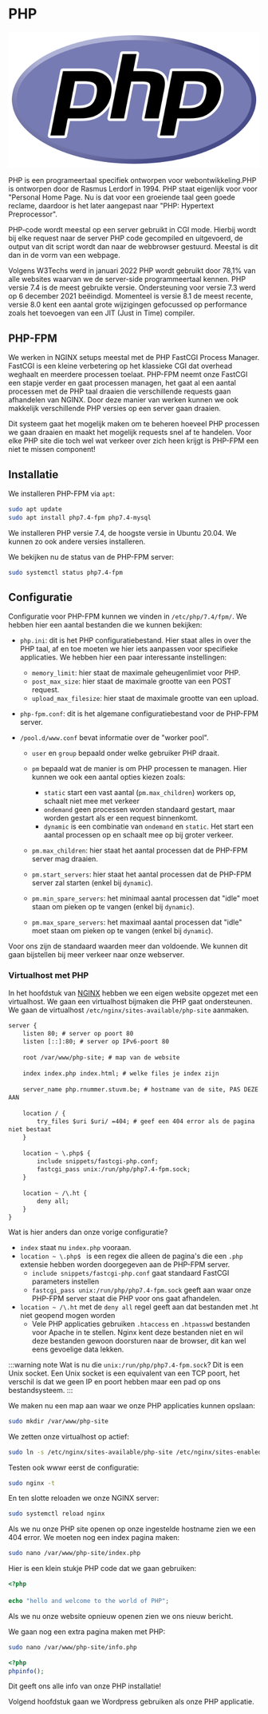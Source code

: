 # PHP

![PHP logo](./php.png)

PHP is een programeertaal specifiek ontworpen voor webontwikkeling.PHP is ontworpen door de Rasmus Lerdorf in 1994.
PHP staat eigenlijk voor voor "Personal Home Page. Nu is dat voor een groeiende taal geen goede reclame, daardoor is het later aangepast naar "PHP: Hypertext Preprocessor".

PHP-code wordt meestal op een server gebruikt in CGI mode. Hierbij wordt bij elke request naar de server PHP code gecompiled en uitgevoerd, de output van dit script wordt dan naar de webbrowser gestuurd. Meestal is dit dan in de vorm van een webpage.

Volgens W3Techs werd in januari 2022 PHP wordt gebruikt door 78,1% van alle websites waarvan we de server-side programmeertaal kennen.
PHP versie 7.4 is de meest gebruikte versie. Ondersteuning voor versie 7.3 werd op 6 december 2021 beëindigd. Momenteel is versie 8.1 de meest recente, versie 8.0 kent een aantal grote wijzigingen gefocussed op performance zoals het toevoegen van een JIT (Just in Time) compiler.

## PHP-FPM

We werken in NGINX setups meestal met de PHP FastCGI Process Manager. FastCGI is een kleine verbetering op het klassieke CGI dat overhead weghaalt en meerdere processen toelaat. PHP-FPM neemt onze FastCGI een stapje verder en gaat processen managen, het gaat al een aantal processen met de PHP taal draaien die verschillende requests gaan afhandelen van NGINX.
Door deze manier van werken kunnen we ook makkelijk verschillende PHP versies op een server gaan draaien.

Dit systeem gaat het mogelijk maken om te beheren hoeveel PHP processen we gaan draaien en maakt het mogelijk requests snel af te handelen. Voor elke PHP site die toch wel wat verkeer over zich heen krijgt is PHP-FPM een niet te missen component!

## Installatie

We installeren PHP-FPM via `apt`:

```bash
sudo apt update
sudo apt install php7.4-fpm php7.4-mysql
```

We installeren PHP versie 7.4, de hoogste versie in Ubuntu 20.04. We kunnen zo ook andere versies installeren.

We bekijken nu de status van de PHP-FPM server:

```bash
sudo systemctl status php7.4-fpm
```

## Configuratie

Configuratie voor PHP-FPM kunnen we vinden in `/etc/php/7.4/fpm/`.
We hebben hier een aantal bestanden die we kunnen bekijken:

- `php.ini`: dit is het PHP configuratiebestand. Hier staat alles in over the PHP taal, af en toe moeten we hier iets aanpassen voor specifieke applicaties. We hebben hier een paar interessante instellingen:
  - `memory_limit`: hier staat de maximale geheugenlimiet voor PHP.
  - `post_max_size`: hier staat de maximale grootte van een POST request.
  - `upload_max_filesize`: hier staat de maximale grootte van een upload.
- `php-fpm.conf`: dit is het algemane configuratiebestand voor de PHP-FPM server.
- `/pool.d/www.conf` bevat informatie over de "worker pool".

  - `user` en `group` bepaald onder welke gebruiker PHP draait.
  - `pm` bepaald wat de manier is om PHP processen te managen. Hier kunnen we ook een aantal opties kiezen zoals:

    - `static` start een vast aantal (`pm.max_children`) workers op, schaalt niet mee met verkeer
    - `ondemand` geen processen worden standaard gestart, maar worden gestart als er een request binnenkomt.
    - `dynamic` is een combinatie van `ondemand` en `static`. Het start een aantal processen op en schaalt mee op bij groter verkeer.

  - `pm.max_children`: hier staat het aantal processen dat de PHP-FPM server mag draaien.
  - `pm.start_servers`: hier staat het aantal processen dat de PHP-FPM server zal starten (enkel bij `dynamic`).
  - `pm.min_spare_servers`: het minimaal aantal processen dat "idle" moet staan om pieken op te vangen (enkel bij `dynamic`).
  - `pm.max_spare_servers`: het maximaal aantal processen dat "idle" moet staan om pieken op te vangen (enkel bij `dynamic`).

Voor ons zijn de standaard waarden meer dan voldoende. We kunnen dit gaan bijstellen bij meer verkeer naar onze webserver.

### Virtualhost met PHP

In het hoofdstuk van [NGINX](../nginx/) hebben we een eigen website opgezet met een virtualhost. We gaan een virtualhost bijmaken die PHP gaat ondersteunen. We gaan de virtualhost `/etc/nginx/sites-available/php-site` aanmaken.

```
server {
	listen 80; # server op poort 80
	listen [::]:80; # server op IPv6-poort 80

	root /var/www/php-site; # map van de website

	index index.php index.html; # welke files je index zijn

	server_name php.rnummer.stuvm.be; # hostname van de site, PAS DEZE AAN

	location / {
		try_files $uri $uri/ =404; # geef een 404 error als de pagina niet bestaat
	}

    location ~ \.php$ {
        include snippets/fastcgi-php.conf;
        fastcgi_pass unix:/run/php/php7.4-fpm.sock;
    }

    location ~ /\.ht {
        deny all;
    }
}
```

Wat is hier anders dan onze vorige configuratie?

- `index` staat nu `index.php` vooraan.
- `location ~ \.php$ ` is een regex die alleen de pagina's die een `.php` extensie hebben worden doorgegeven aan de PHP-FPM server.
  - `include snippets/fastcgi-php.conf` gaat standaard FastCGI parameters instellen
  - `fastcgi_pass unix:/run/php/php7.4-fpm.sock` geeft aan waar onze PHP-FPM server staat die PHP voor ons gaat afhandelen.
- `location ~ /\.ht` met de `deny all` regel geeft aan dat bestanden met .ht niet geopend mogen worden
  - Vele PHP applicaties gebruiken `.htaccess` en `.htpasswd` bestanden voor Apache in te stellen. Nginx kent deze bestanden niet en wil deze bestanden gewoon doorsturen naar de browser, dit kan wel eens gevoelige data lekken.

:::warning note
Wat is nu die `unix:/run/php/php7.4-fpm.sock`? Dit is een Unix socket. Een Unix socket is een equivalent van een TCP poort, het verschil is dat we geen IP en poort hebben maar een pad op ons bestandsysteem.
:::

We maken nu een map aan waar we onze PHP applicaties kunnen opslaan:

```bash
sudo mkdir /var/www/php-site
```

We zetten onze virtualhost op actief:

```bash
sudo ln -s /etc/nginx/sites-available/php-site /etc/nginx/sites-enabled/
```

Testen ook wwwr eerst de configuratie:

```bash
sudo nginx -t
```

En ten slotte reloaden we onze NGINX server:

```bash
sudo systemctl reload nginx
```

Als we nu onze PHP site openen op onze ingestelde hostname zien we een 404 error.
We moeten nog een index pagina maken:

```bash
sudo nano /var/www/php-site/index.php
```

Hier is een klein stukje PHP code dat we gaan gebruiken:

```php
<?php

echo "hello and welcome to the world of PHP";
```

Als we nu onze website opnieuw openen zien we ons nieuw bericht.

We gaan nog een extra pagina maken met PHP:

```bash
sudo nano /var/www/php-site/info.php
```

```php
<?php
phpinfo();
```

Dit geeft ons alle info van onze PHP installatie!

Volgend hoofdstuk gaan we Wordpress gebruiken als onze PHP applicatie.
